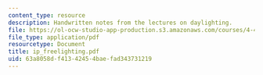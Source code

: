 ```yaml
---
content_type: resource
description: Handwritten notes from the lectures on daylighting.
file: https://ol-ocw-studio-app-production.s3.amazonaws.com/courses/4-411-building-technology-laboratory-spring-2004/63a8058df41342454baefad343731219_ip_freelighting.pdf
file_type: application/pdf
resourcetype: Document
title: ip_freelighting.pdf
uid: 63a8058d-f413-4245-4bae-fad343731219
---
```

